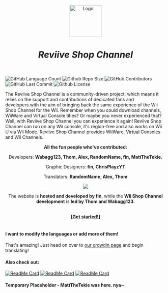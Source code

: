 <p align="center"><a href="https://ftolnks.xyz"><img height="100px" src="https://cdn.discordapp.com/icons/1198390670994460742/c98740dec1b26339c0d81a529a23a73b.webp?size=4096" alt="Logo"/></a></h2></p>
<i><h1 align="center">Reviive Shop Channel</h1></i></br>

<img alt="GitHub Language Count" src="https://img.shields.io/badge/languages-10-blue" /> <img alt="Github Repo Size" src="https://img.shields.io/badge/repo_size-240_MB-blue" /> <img alt="GitHub Contributors" src="https://img.shields.io/github/contributors/Reviive-Shop-Channel/.github" /> <img alt="GitHub Last Commit" src="https://img.shields.io/github/last-commit/Reviive-Shop-Channel/.github" /> <img alt="Github License" src="https://img.shields.io/github/license/Reviive-Shop-Channel/.github" /></br>

The Reviive Shop Channel is a community-driven project, which means it relies on the support and contributions of dedicated fans and developers.with the aim of bringing back the same experience of the Wii Shop Channel for the Wii. Remember when you could download channels, WiiWare and Virtual Console titles? Or maybe you never experienced that? Well, with Reviive Shop Channel you can experience it again! Reviive Shop Channel can run on any Wii console, it's region-free and also works on Wii U via Wii Mode. Reviive Shop Channel provides WiiWare, Virtual Consoles and Wii Channels. </p>
<p align="center"><b>All the fun people who've contributed:</b></p>
<p align="center"> Developers: <b>Wabagg123, Thom, Alex, RandomName, fin, MattTheTekie.</b></p>
<p align="center"> Graphic Designers: <b>fin, ChrisPlayzYT</b></p>
<p align="center"> Translators: <b>RandomName, Alex, Thom</b></p>
<p align="center">
<a href = "https://github.com/Reviive-Shop-Channel/.github/graphs/contributors">
<img src = "https://contrib.rocks/image?repo=Reviive-Shop-Channel/.github"/>
</a></p>
<p align="center">The website is <b>hosted and developed by fin</b>, while the <b>Wii Shop Channel development</b> is <b>led by Thom and Wabagg123.</b></p></br>

<center><b><a href="https://ftolnks.xyz">[Get started!]</center></a></b></br>

#### I want to modify the languages or add more of them!
That's amazing! 
Just head on over to [our crowdin page](https://crowdin.com/project/Reviive-Shop-Channel) and begin translating!

#### Also check out:
[![ReadMe Card](https://github-readme-stats.vercel.app/api/pin/?username=Reviive-Shop-Channel&repo=.github)](https://github.com/Reviive-Shop-Channel/.github)
[![ReadMe Card](https://github-readme-stats.vercel.app/api/pin/?username=Reviive-Shop-Channel&repo=.github)](https://github.com/Reviive-Shop-Channel/.github)
[![ReadMe Card](https://github-readme-stats.vercel.app/api/pin/?username=Reviive-Shop-Channel&repo=.github)](https://github.com/Reviive-Shop-Channel/.github)

#### Temporary Placeholder - MattTheTekie was here. nya~
